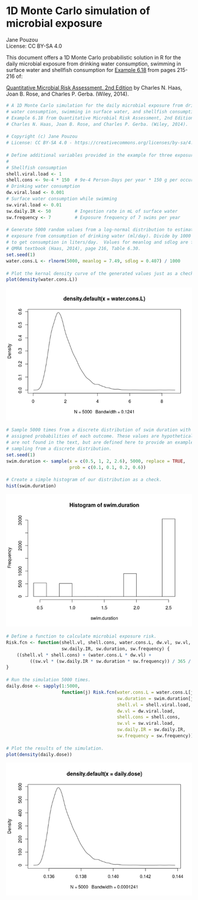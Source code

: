 # 1D Monte Carlo simulation of microbial exposure
Jane Pouzou  
License: CC BY-SA 4.0  

This document offers a 1D Monte Carlo probabilistic solution in R for the 
daily microbial exposure from drinking water consumption, swimming in surface 
water and shellfish consumption for 
[Example 6.18](https://books.google.com/books?id=ejTKAwAAQBAJ&lpg=PT265&ots=6q9TSELe3B&pg=PT265#v=onepage&q&f=false) from pages 215-216 of:

[Quantitative Microbial Risk Assessment, 2nd Edition](http://www.wiley.com/WileyCDA/WileyTitle/productCd-1118145291,subjectCd-CH20.html) 
by Charles N. Haas, Joan B. Rose, and Charles P. Gerba. (Wiley, 2014).


```r
# A 1D Monte Carlo simulation for the daily microbial exposure from drinking
# water consumption, swimming in surface water, and shellfish consumption for 
# Example 6.18 from Quantitative Microbial Risk Assessment, 2nd Edition by 
# Charles N. Haas, Joan B. Rose, and Charles P. Gerba. (Wiley, 2014).

# Copyright (c) Jane Pouzou
# License: CC BY-SA 4.0 - https://creativecommons.org/licenses/by-sa/4.0/

# Define additional variables provided in the example for three exposure types.
#
# Shellfish consumption
shell.viral.load <- 1
shell.cons <- 9e-4 * 150  # 9e-4 Person-Days per year * 150 g per occurrence
# Drinking water consumption
dw.viral.load <- 0.001
# Surface water consumption while swimming
sw.viral.load <- 0.01
sw.daily.IR <- 50         # Ingestion rate in mL of surface water
sw.frequency <- 7         # Exposure frequency of 7 swims per year

# Generate 5000 random values from a log-normal distribution to estimate 
# exposure from consumption of drinking water (ml/day). Divide by 1000 mL/L 
# to get consumption in liters/day.  Values for meanlog and sdlog are from the 
# QMRA textbook (Haas, 2014), page 216, Table 6.30.
set.seed(1)
water.cons.L <- rlnorm(5000, meanlog = 7.49, sdlog = 0.407) / 1000

# Plot the kernal density curve of the generated values just as a check.
plot(density(water.cons.L))
```

![](ex0618prob_files/figure-html/unnamed-chunk-1-1.png)<!-- -->

```r
# Sample 5000 times from a discrete distribution of swim duration with 
# assigned probabilities of each outcome. These values are hypothetical and
# are not found in the text, but are defined here to provide an example of
# sampling from a discrete distribution.
set.seed(1)
swim.duration <- sample(x = c(0.5, 1, 2, 2.6), 5000, replace = TRUE, 
                        prob = c(0.1, 0.1, 0.2, 0.6))

# Create a simple histogram of our distribution as a check.
hist(swim.duration)
```

![](ex0618prob_files/figure-html/unnamed-chunk-1-2.png)<!-- -->

```r
# Define a function to calculate microbial exposure risk.
Risk.fcn <- function(shell.vl, shell.cons, water.cons.L, dw.vl, sw.vl, 
                     sw.daily.IR, sw.duration, sw.frequency) {
    ((shell.vl * shell.cons) + (water.cons.L * dw.vl) + 
         ((sw.vl * (sw.daily.IR * sw.duration * sw.frequency)) / 365 / 1000))
}

# Run the simulation 5000 times.
daily.dose <- sapply(1:5000, 
                     function(j) Risk.fcn(water.cons.L = water.cons.L[j], 
                                          sw.duration = swim.duration[j], 
                                          shell.vl = shell.viral.load, 
                                          dw.vl = dw.viral.load, 
                                          shell.cons = shell.cons, 
                                          sw.vl = sw.viral.load, 
                                          sw.daily.IR = sw.daily.IR, 
                                          sw.frequency = sw.frequency))

# Plot the results of the simulation.
plot(density(daily.dose))
```

![](ex0618prob_files/figure-html/unnamed-chunk-1-3.png)<!-- -->
